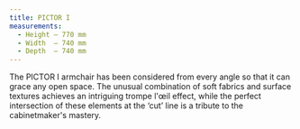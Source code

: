 ```yaml
---
title: PICTOR I
measurements:
  - Height — 770 mm
  - Width  — 740 mm
  - Depth  — 740 mm
---
```


The PICTOR I armchair has been considered from every angle so that it can grace any open space. The unusual combination of soft fabrics and surface textures achieves an intriguing trompe l'œil effect, while the perfect intersection of these elements at the ‘cut’ line is a tribute to the cabinetmaker's mastery.
